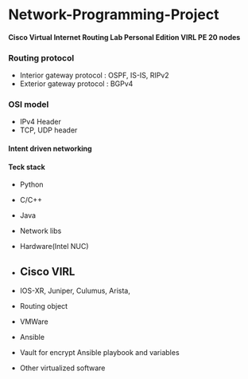 # Network-Programming-Project

#### Cisco Virtual Internet Routing Lab Personal Edition VIRL PE 20 nodes 

### Routing protocol 
- Interior gateway protocol : OSPF, IS-IS, RIPv2
- Exterior gateway protocol : BGPv4

### OSI model 
- IPv4 Header 
- TCP, UDP header


#### Intent driven networking 


#### Teck stack 
- Python 
- C/C++ 
- Java 
- Network libs 

- Hardware(Intel NUC)
- Cisco VIRL 
    - 
- IOS-XR, Juniper, Culumus, Arista, 
- Routing object 
- VMWare 
- Ansible 
- Vault for encrypt Ansible playbook and variables 

- Other virtualized software 